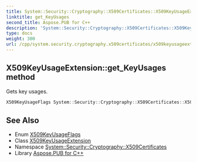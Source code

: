 ```yaml
---
title: System::Security::Cryptography::X509Certificates::X509KeyUsageExtension::get_KeyUsages method
linktitle: get_KeyUsages
second_title: Aspose.PUB for C++
description: 'System::Security::Cryptography::X509Certificates::X509KeyUsageExtension::get_KeyUsages method. Gets key usages in C++.'
type: docs
weight: 300
url: /cpp/system.security.cryptography.x509certificates/x509keyusageextension/get_keyusages/
---
```

## X509KeyUsageExtension::get_KeyUsages method


Gets key usages.

```cpp
X509KeyUsageFlags System::Security::Cryptography::X509Certificates::X509KeyUsageExtension::get_KeyUsages()
```

## See Also

* Enum [X509KeyUsageFlags](../../x509keyusageflags/)
* Class [X509KeyUsageExtension](../)
* Namespace [System::Security::Cryptography::X509Certificates](../../)
* Library [Aspose.PUB for C++](../../../)
